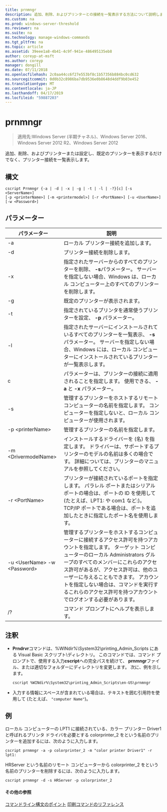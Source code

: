 ```yaml
---
title: prnmngr
description: 追加、削除、およびプリンターとの接続を一覧表示する方法について説明します。
ms.custom: na
ms.prod: windows-server-threshold
ms.reviewer: na
ms.suite: na
ms.technology: manage-windows-commands
ms.tgt_pltfrm: na
ms.topic: article
ms.assetid: 39eee1a8-4b41-4c9f-941e-486495135eb8
author: coreyp-at-msft
ms.author: coreyp
manager: dongill
ms.date: 07/11/2018
ms.openlocfilehash: 2c0aa44cc6f27e553bf8c1b57356b884bc0cd632
ms.sourcegitcommit: 0d0b32c8986ba7db9536e0b8648d4ddf9b03e452
ms.translationtype: MT
ms.contentlocale: ja-JP
ms.lasthandoff: 04/17/2019
ms.locfileid: "59887203"
---
```

# <a name="prnmngr"></a>prnmngr

>適用先:Windows Server (半期チャネル)、Windows Server 2016、Windows Server 2012 R2、Windows Server 2012

追加、削除、およびプリンターまたは設定し、既定のプリンターを表示するだけでなく、プリンター接続を一覧表示します。

## <a name="syntax"></a>構文
```
cscript Prnmngr {-a | -d | -x | -g | -t | -l | -?}[c] [-s <ServerName>] 
[-p <printerName>] [-m <printermodel>] [-r <PortName>] [-u <UserName>] 
[-w <Password>]
```

## <a name="parameters"></a>パラメーター
|パラメーター|説明|
|-------|--------|
|-a|ローカル プリンター接続を追加します。|
|-d|プリンター接続を削除します。|
|-x|指定されたサーバーからのすべてのプリンターを削除、 **-s**パラメーター。 サーバーを指定しない場合、Windows は、ローカル コンピューター上のすべてのプリンターを削除します。|
|-g|既定のプリンターが表示されます。|
|-t|指定されているプリンタを通常使うプリンターを設定、 **-p** パラメーター。|
|-l|指定されたサーバーにインストールされているすべてのプリンターを一覧表示、 **-s**パラメーター。 サーバーを指定しない場合、Windows には、ローカル コンピューターにインストールされているプリンターが一覧表示します。|
|c|パラメーターは、プリンターの接続に適用されることを指定します。 使用できる、 **-a** と **-x** パラメーター。|
|-s <ServerName>|管理するプリンターをホストするリモート コンピューターの名前を指定します。 コンピューターを指定しないと、ローカル コンピューターが使用されます。|
|-p \<printerName>|管理するプリンターの名前を指定します。|
|-m \<DrivermodelName>|インストールするドライバーを (名) を指定します。 ドライバーは、サポートするプリンターのモデルの名前は多くの場合です。 詳細については、プリンターのマニュアルを参照してください。|
|-r \<PortName>|プリンターが接続されているポートを指定します。 パラレル ポートまたはシリアル ポートの場合は、ポートの ID を使用して (たとえば、LPT1: や com1 など:)。 TCP/IP ポートである場合は、ポートを追加したときに指定したポート名を使用します。|
|-u \<UserName> -w \<Password>|管理するプリンターをホストするコンピューターに接続するアクセス許可を持つアカウントを指定します。 ターゲット コンピューターのローカル Administrators グループのすべてのメンバーにこれらのアクセス許可があるが、アクセス許可は、他のユーザーに与えることもできます。 アカウントを指定しない場合は、コマンドを実行するこれらのアクセス許可を持つアカウントでログオンする必要があります。|
|/?|コマンド プロンプトにヘルプを表示します。|

## <a name="remarks"></a>注釈
-   **Prndrvr**コマンドは、%WINdir%\System32\printing_Admin_Scripts にある Visual Basic スクリプト\\<language>ディレクトリ。 このコマンドでは、コマンド プロンプトで、使用する入力**cscript**への完全パスを続けて、 **prnmngr**ファイル、または適切なフォルダーにディレクトリを変更します。 次に、例を示します。
    ```
    cscript %WINdir%\System32\printing_Admin_Scripts\en-US\prnmngr
    ```
-   入力する情報にスペースが含まれている場合は、テキストを囲む引用符を使用して (たとえば、 `"computer Name"`)。

## <a name="BKMK_examples"></a>例
ローカル コンピューターの LPT1 に接続されている、カラー プリンター Driver1 と呼ばれるプリンタ ドライバを必要とする colorprinter_2 をという名前のプリンターを追加するには、次のように入力します。
```
cscript prnmngr -a -p colorprinter_2 -m "color printer Driver1" -r lpt1:
```
HRServer という名前のリモート コンピューターから colorprinter_2 をという名前のプリンターを削除するには、次のように入力します。
```
cscript prnmngr -d -s HRServer -p colorprinter_2 
```

#### <a name="additional-references"></a>その他の参照
[コマンドライン構文のポイント](command-line-syntax-key.md)
[印刷コマンドのリファレンス](print-command-reference.md)
